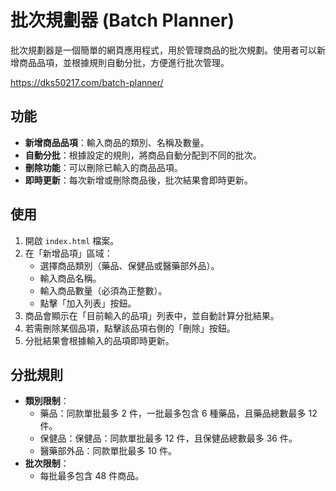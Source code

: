 # 批次規劃器 (Batch Planner)

批次規劃器是一個簡單的網頁應用程式，用於管理商品的批次規劃。使用者可以新增商品品項，並根據規則自動分批，方便進行批次管理。

https://dks50217.com/batch-planner/

## 功能

- **新增商品品項**：輸入商品的類別、名稱及數量。
- **自動分批**：根據設定的規則，將商品自動分配到不同的批次。
- **刪除功能**：可以刪除已輸入的商品品項。
- **即時更新**：每次新增或刪除商品後，批次結果會即時更新。

## 使用

1. 開啟 `index.html` 檔案。
2. 在「新增品項」區域：
   - 選擇商品類別（藥品、保健品或醫藥部外品）。
   - 輸入商品名稱。
   - 輸入商品數量（必須為正整數）。
   - 點擊「加入列表」按鈕。
3. 商品會顯示在「目前輸入的品項」列表中，並自動計算分批結果。
4. 若需刪除某個品項，點擊該品項右側的「刪除」按鈕。
5. 分批結果會根據輸入的品項即時更新。

## 分批規則

- **類別限制**：
  - 藥品：同款單批最多 2 件，一批最多包含 6 種藥品，且藥品總數最多 12 件。
  - 保健品：保健品：同款單批最多 12 件，且保健品總數最多 36 件。
  - 醫藥部外品：同款單批最多 10 件。
- **批次限制**：
  - 每批最多包含 48 件商品。


